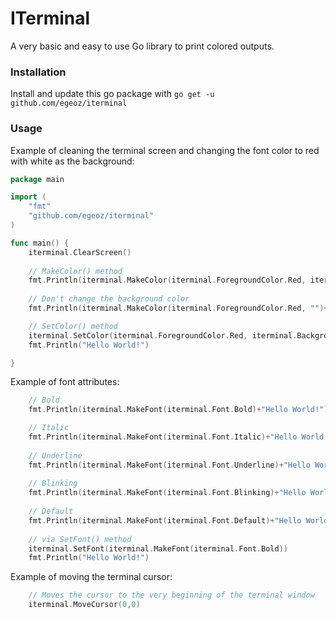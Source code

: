 # ITerminal
A very basic and easy to use Go library to print colored outputs.

### Installation
Install and update this go package with `go get -u github.com/egeoz/iterminal`

### Usage
Example of cleaning the terminal screen and changing the font color to red with white as the background:

```go
package main

import (
	"fmt"
	"github.com/egeoz/iterminal"
)

func main() {
    iterminal.ClearScreen()
    
    // MakeColor() method
    fmt.Println(iterminal.MakeColor(iterminal.ForegroundColor.Red, iterminal.BackgroundColor.White)+"Hello World!")
   
    // Don't change the background color
    fmt.Println(iterminal.MakeColor(iterminal.ForegroundColor.Red, "")+"Hello World!")

    // SetColor() method
    iterminal.SetColor(iterminal.ForegroundColor.Red, iterminal.BackgroundColor.White)
    fmt.Println("Hello World!")

}
```


Example of font attributes:
```go
    // Bold
    fmt.Println(iterminal.MakeFont(iterminal.Font.Bold)+"Hello World!")

    // Italic
    fmt.Println(iterminal.MakeFont(iterminal.Font.Italic)+"Hello World!")
    
    // Underline
    fmt.Println(iterminal.MakeFont(iterminal.Font.Underline)+"Hello World!")
    
    // Blinking
    fmt.Println(iterminal.MakeFont(iterminal.Font.Blinking)+"Hello World!")
    
    // Default
    fmt.Println(iterminal.MakeFont(iterminal.Font.Default)+"Hello World!")
    
    // via SetFont() method
    iterminal.SetFont(iterminal.MakeFont(iterminal.Font.Bold))
    fmt.Println("Hello World!")
```


Example of moving the terminal cursor:
```go
    // Moves the cursor to the very beginning of the terminal window
    iterminal.MoveCursor(0,0)

```
